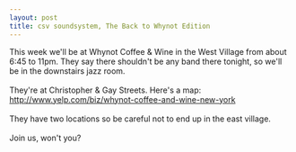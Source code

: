 ```yaml
---
layout: post
title: csv soundsystem, The Back to Whynot Edition
---
```



This week we'll be at Whynot Coffee & Wine in the West Village from about 6:45 to 11pm. They say there shouldn't be any band there tonight, so we'll be in the downstairs jazz room.
<br/><br/>
They're at Christopher & Gay Streets. Here's a map: http://www.yelp.com/biz/whynot-coffee-and-wine-new-york
<br/><br/>
They have two locations so be careful not to end up in the east village.
<br/><br/>
Join us, won't you?

